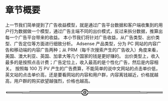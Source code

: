# 章节概要

上一节我们简单提到了广告收益模型，就是通过广告平台数据和客户端收集到的用户行为数据做一个模型，通过广告主端不同的出价模式，反过来拆分数据，推算出每一个广告平台带来的收益。
本小节我们将针对广告收益，从广告类型、出价类型、广告定位等方面进行细致分析。
Adsense 产品类型，分为 PC 网站的内容广告和移动端的内容广告两种；从 PRM（每千次搜索产生的广告收入）角度来看，美国、澳大利亚、英国、加拿大等几个国家的钱是更好赚的。
出价类型上，收入最多的是按照点击计费；广告定位上，收入最高的是个性化广告，然后是内容相关。
按照每 100 万 PV 产生的广告费算，不能简单的说中文网站的点击单价低，英文站的点击单价高，还是要看网站的内容和用户群，内容离钱越近，价格就越高，用户群的购买欲望越强烈，价格也越高。

![](img/d3dc15a615db58a3c5ef15184454d4ab.png)